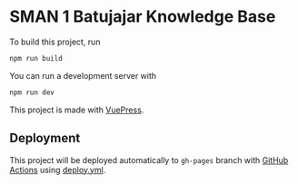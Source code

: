 # SMAN 1 Batujajar Knowledge Base

To build this project, run

```bash
npm run build
```

You can run a development server with

```bash
npm run dev
```

This project is made with [VuePress](https://vuepress.vuejs.org/).

## Deployment

This project will be deployed automatically to `gh-pages` branch with [GitHub Actions](https://github.com/features/actions) using [deploy.yml](.github/workflows/deploy.yml).
